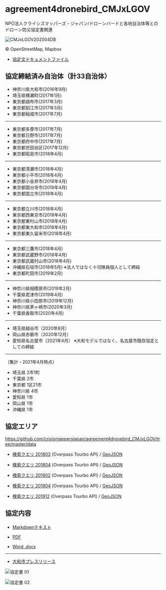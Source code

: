 # agreement4dronebird_CMJxLGOV
NPO法人クライシスマッパーズ・ジャパン/ドローンバードと各地自治体等とのドローン防災協定書関連

![CMJxLGOV202004DB](https://user-images.githubusercontent.com/3981699/86098816-9bae5680-baf1-11ea-86f6-feb0bad7174f.png)

© OpenStreetMap, Mapbox

* <a href="#kyoteidocs">協定文ドキュメントファイル</a>


## 協定締結済み自治体（計33自治体）
* 神奈川県大和市(2016年9月)
* 埼玉県横瀬町(2017年1月)
* 東京都調布市(2017年3月)
* 東京都狛江市(2017年3月)
* 東京都稲城市(2017年7月)
---
* 東京都多摩市(2017年7月)
* 東京都日野市(2017年7月)
* 東京都府中市(2017年7月)
* 東京都世田谷区(2017年12月)
* 東京都昭島市(2018年4月)
---
* 東京都清瀬市(2018年4月)
* 東京都小平市(2018年4月)
* 東京都小金井市(2018年4月)
* 東京都国分寺市(2018年4月)
* 東京都国立市(2018年4月)
---
* 東京都立川市(2018年4月)
* 東京都西東京市(2018年4月)
* 東京都東村山市(2018年4月)
* 東京都東大和市(2018年4月)
* 東京都東久留米市(2018年4月)
---
* 東京都三鷹市(2018年4月)
* 東京都武蔵野市(2018年4月)
* 東京都武蔵村山市(2018年4月)
* 沖縄県石垣市(2018年5月) ※法人ではなく十河隊員個人として締結
* 東京都町田市(2019年2月)
---
* 神奈川県相模原市(2019年2月)
* 千葉県君津市(2019年4月)
* 神奈川県小田原市(2019年12月)
* 神奈川県茅ヶ崎市(2020年3月)
* 千葉県香取市(2020年4月)
---
* 埼玉県越谷市（2020年8月）
* 岡山県赤磐市（2020年12月）
* 愛知県名古屋市（2021年4月） ※大和モデルではなく、名古屋市既存協定としての締結

---
（集計・2021年4月時点）
* 埼玉県 2市1町
* 千葉県 2市
* 東京都 1区21市
* 神奈川県 4市
* 愛知県 1市
* 岡山県 1市
* 沖縄県 1市


## 協定エリア

https://github.com/crisismappersjapan/agreement4dronebird_CMJxLGOV/tree/master/data

* [検索クエリ 201803](http://overpass-turbo.eu/s/yar) (Overpass Tourbo API) / [GeoJSON](https://gist.github.com/mapconcierge/dcce1430dd6025af51d328db9a2f22d0)

* [検索クエリ 201804](http://overpass-turbo.eu/s/yav) (Overpass Tourbo API) / [GeoJSON](https://gist.github.com/mapconcierge/378853a877337c816e23e9f2b6f384a4)

* [検索クエリ 201902](http://overpass-turbo.eu/s/GfR) (Overpass Tourbo API) / [GeoJSON](https://gist.github.com/mapconcierge/89eca223c9b0859ac388d7e82810517e)

* [検索クエリ 201904](http://overpass-turbo.eu/s/IPF) (Overpass Tourbo API) / [GeoJSON](https://github.com/crisismappersjapan/agreement4dronebird_CMJxLGOV/blob/master/data/CMJxLGOV201904.geojson)

* [検索クエリ 201912](http://overpass-turbo.eu/s/PUF) (Overpass Tourbo API) / [GeoJSON](https://github.com/crisismappersjapan/agreement4dronebird_CMJxLGOV/blob/master/data/CMJxLGOV201912.geojson)



## <p id="kyoteidocs">協定内容</p>
 * [Markdownテキスト](https://github.com/crisismappersjapan/agreement4dronebird_CMJxLGOV/blob/master/templete/templete4dronebird.md)

 * [PDF](https://github.com/crisismappersjapan/agreement4dronebird_CMJxLGOV/raw/master/Yamato_city/agreement4dronebird_CMJxYamato_city.pdf)

 * [Word .docx](https://github.com/crisismappersjapan/agreement4dronebird_CMJxLGOV/raw/master/Yamato_city/agreement4dronebird_CMJxYamato_city.docx)

---

 * [大和市プレスリリース](http://www.city.yamato.lg.jp/web/kouhou/n20160920.html)

![協定書 01](https://github.com/crisismappersjapan/agreement4dronebird_CMJxLGOV/blob/master/Yamato_city/YamatoCityAgreement01.jpg?raw=true)

![協定書 02](https://github.com/crisismappersjapan/agreement4dronebird_CMJxLGOV/blob/master/Yamato_city/YamatoCityAgreement02.jpg?raw=true)
